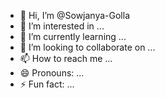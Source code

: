 - 👋 Hi, I’m @Sowjanya-Golla
- 👀 I’m interested in ...
- 🌱 I’m currently learning ...
- 💞️ I’m looking to collaborate on ...
- 📫 How to reach me ...
- 😄 Pronouns: ...
- ⚡ Fun fact: ...

<!---
Sowjanya-Golla/Sowjanya-Golla is a ✨ special ✨ repository because its `README.md` (this file) appears on your GitHub profile.
You can click the Preview link to take a look at your changes.
--->
